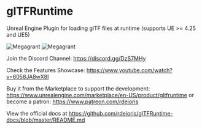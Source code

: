 # glTFRuntime
Unreal Engine Plugin for loading glTF files at runtime (supports UE >= 4.25 and UE5) 

![Megagrant](https://raw.githubusercontent.com/rdeioris/glTFRuntime-docs/master/Epic_MegaGrants_Recipient_logo_horizontal_black.png?raw=true#gh-light-mode-only "Megagrant")
![Megagrant](https://raw.githubusercontent.com/rdeioris/glTFRuntime-docs/master/Epic_MegaGrants_Recipient_logo_horizontal_white.png?raw=true#gh-dark-mode-only "Megagrant")

Join the Discord Channel: https://discord.gg/DzS7MHy

Check the Features Showcase: https://www.youtube.com/watch?v=6058JA8wX8I

Buy it from the Marketplace to support the development: https://www.unrealengine.com/marketplace/en-US/product/gltfruntime or become a patron: https://www.patreon.com/rdeioris

View the official docs at https://github.com/rdeioris/glTFRuntime-docs/blob/master/README.md
